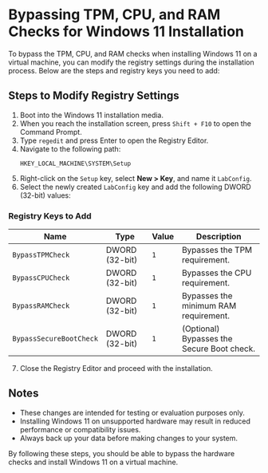 # Bypassing TPM, CPU, and RAM Checks for Windows 11 Installation

To bypass the TPM, CPU, and RAM checks when installing Windows 11 on a virtual machine, you can modify the registry settings during the installation process. Below are the steps and registry keys you need to add:

## Steps to Modify Registry Settings

1. Boot into the Windows 11 installation media.
2. When you reach the installation screen, press `Shift + F10` to open the Command Prompt.
3. Type `regedit` and press Enter to open the Registry Editor.
4. Navigate to the following path:
    ```
    HKEY_LOCAL_MACHINE\SYSTEM\Setup
    ```
5. Right-click on the `Setup` key, select **New > Key**, and name it `LabConfig`.
6. Select the newly created `LabConfig` key and add the following DWORD (32-bit) values:

### Registry Keys to Add

| Name                     | Type         | Value | Description                              |
|--------------------------|--------------|-------|------------------------------------------|
| `BypassTPMCheck`         | DWORD (32-bit) | `1`   | Bypasses the TPM requirement.            |
| `BypassCPUCheck`         | DWORD (32-bit) | `1`   | Bypasses the CPU requirement.            |
| `BypassRAMCheck`         | DWORD (32-bit) | `1`   | Bypasses the minimum RAM requirement.    |
| `BypassSecureBootCheck`  | DWORD (32-bit) | `1`   | (Optional) Bypasses the Secure Boot check.|

7. Close the Registry Editor and proceed with the installation.

## Notes

- These changes are intended for testing or evaluation purposes only. 
- Installing Windows 11 on unsupported hardware may result in reduced performance or compatibility issues.
- Always back up your data before making changes to your system.

By following these steps, you should be able to bypass the hardware checks and install Windows 11 on a virtual machine.
